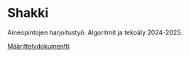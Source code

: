 # Shakki

Aineopintojen harjoitustyö: Algoritmit ja tekoäly 2024-2025.

[Määrittelydokumentti](https://github.com/lllIIlIIlll/shakki-botti/blob/main/dokumentaatio/maarittelydokumentti.md)
